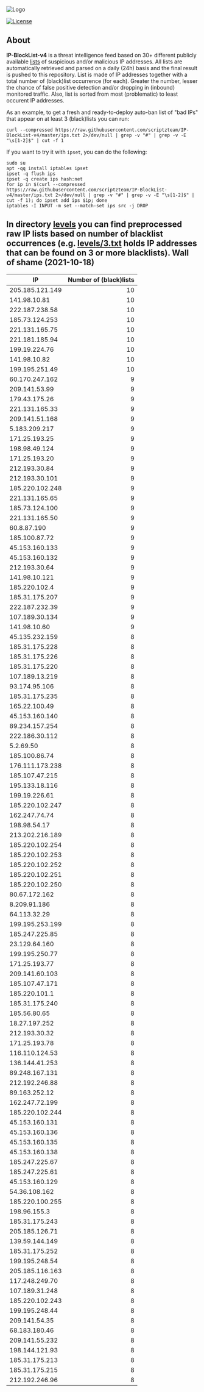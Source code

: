 ![Logo](https://i.imgur.com/PyKLAe7.png)

[![License](https://img.shields.io/badge/license-The_Unlicense-red.svg)](https://unlicense.org/)

About
----

**IP-BlockList-v4** is a threat intelligence feed based on 30+ different publicly available [lists](https://github.com/stamparm/maltrail) of suspicious and/or malicious IP addresses. All lists are automatically retrieved and parsed on a daily (24h) basis and the final result is pushed to this repository. List is made of IP addresses together with a total number of (black)list occurrence (for each). Greater the number, lesser the chance of false positive detection and/or dropping in (inbound) monitored traffic. Also, list is sorted from most (problematic) to least occurent IP addresses.

As an example, to get a fresh and ready-to-deploy auto-ban list of "bad IPs" that appear on at least 3 (black)lists you can run:

```
curl --compressed https://raw.githubusercontent.com/scriptzteam/IP-BlockList-v4/master/ips.txt 2>/dev/null | grep -v "#" | grep -v -E "\s[1-2]$" | cut -f 1
```

If you want to try it with `ipset`, you can do the following:

```
sudo su
apt -qq install iptables ipset
ipset -q flush ips
ipset -q create ips hash:net
for ip in $(curl --compressed https://raw.githubusercontent.com/scriptzteam/IP-BlockList-v4/master/ips.txt 2>/dev/null | grep -v "#" | grep -v -E "\s[1-2]$" | cut -f 1); do ipset add ips $ip; done
iptables -I INPUT -m set --match-set ips src -j DROP
```

In directory [levels](levels) you can find preprocessed raw IP lists based on number of blacklist occurrences (e.g. [levels/3.txt](levels/3.txt) holds IP addresses that can be found on 3 or more blacklists).
Wall of shame (2021-10-18)
----

|IP|Number of (black)lists|
|---|--:|
205.185.121.149|10
141.98.10.81|10
222.187.238.58|10
185.73.124.253|10
221.131.165.75|10
221.181.185.94|10
199.19.224.76|10
141.98.10.82|10
199.195.251.49|10
60.170.247.162|9
209.141.53.99|9
179.43.175.26|9
221.131.165.33|9
209.141.51.168|9
5.183.209.217|9
171.25.193.25|9
198.98.49.124|9
171.25.193.20|9
212.193.30.84|9
212.193.30.101|9
185.220.102.248|9
221.131.165.65|9
185.73.124.100|9
221.131.165.50|9
60.8.87.190|9
185.100.87.72|9
45.153.160.133|9
45.153.160.132|9
212.193.30.64|9
141.98.10.121|9
185.220.102.4|9
185.31.175.207|9
222.187.232.39|9
107.189.30.134|9
141.98.10.60|9
45.135.232.159|8
185.31.175.228|8
185.31.175.226|8
185.31.175.220|8
107.189.13.219|8
93.174.95.106|8
185.31.175.235|8
165.22.100.49|8
45.153.160.140|8
89.234.157.254|8
222.186.30.112|8
5.2.69.50|8
185.100.86.74|8
176.111.173.238|8
185.107.47.215|8
195.133.18.116|8
199.19.226.61|8
185.220.102.247|8
162.247.74.74|8
198.98.54.17|8
213.202.216.189|8
185.220.102.254|8
185.220.102.253|8
185.220.102.252|8
185.220.102.251|8
185.220.102.250|8
80.67.172.162|8
8.209.91.186|8
64.113.32.29|8
199.195.253.199|8
185.247.225.85|8
23.129.64.160|8
199.195.250.77|8
171.25.193.77|8
209.141.60.103|8
185.107.47.171|8
185.220.101.1|8
185.31.175.240|8
185.56.80.65|8
18.27.197.252|8
212.193.30.32|8
171.25.193.78|8
116.110.124.53|8
136.144.41.253|8
89.248.167.131|8
212.192.246.88|8
89.163.252.12|8
162.247.72.199|8
185.220.102.244|8
45.153.160.131|8
45.153.160.136|8
45.153.160.135|8
45.153.160.138|8
185.247.225.67|8
185.247.225.61|8
45.153.160.129|8
54.36.108.162|8
185.220.100.255|8
198.96.155.3|8
185.31.175.243|8
205.185.126.71|8
139.59.144.149|8
185.31.175.252|8
199.195.248.54|8
205.185.116.163|8
117.248.249.70|8
107.189.31.248|8
185.220.102.243|8
199.195.248.44|8
209.141.54.35|8
68.183.180.46|8
209.141.55.232|8
198.144.121.93|8
185.31.175.213|8
185.31.175.215|8
212.192.246.96|8
